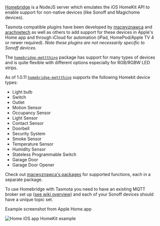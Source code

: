[Homebridge](https://github.com/nfarina/homebridge) is a NodeJS server which emulates the iOS HomeKit API to enable support for non-native devices (like Sonoff and Magichome devices).

Tasmota compatible plugins have been developed by [macwyznawca](https://www.npmjs.com/~macwyznawca) and [arachnetech](https://www.npmjs.com/~arachnetech) as well as others to add support for these devices in Apple's Home app and through iCloud for automation (iPad, HomePod/Apple TV 4 or newer required).
_Note these plugins are not necessarily specific to Sonoff devices._

The [`homebridge-mqttthing`](https://www.npmjs.com/package/homebridge-mqttthing) package has support for many types of devices and is quite flexible with different options especially for RGB/RGBW LED strips.

As of 1.0.11 [`homebridge-mqttthing`](https://www.npmjs.com/package/homebridge-mqttthing) supports the following Homekit device types:
*  Light bulb
*  Switch
*  Outlet
*  Motion Sensor
*  Occupancy Sensor
*  Light Sensor
*  Contact Sensor
*  Doorbell
*  Security System
*  Smoke Sensor
*  Temperature Sensor
*  Humidity Sensor
*  Stateless Programmable Switch
*  Garage Door
*  Garage Door Opener

Check out [macwyznawca's packages](https://www.npmjs.com/~macwyznawca) for supported functions, each in a separate package.

To use Homebridge with Tasmota you need to have an existing MQTT broker set up ([see wiki overview](MQTT-Overview)) and each of your Sonoff devices should have a unique topic set.

Example screenshot from Apple Home.app

![Home iOS app HomeKit example](http://macwyznawca.pl/homekitsonoff.PNG)